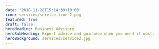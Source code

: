 ```yaml
---
date: '2018-11-28T15:14:39+10:00'
icon: services/service-icon-2.png
featured: true
draft: false
heroHeading: Business Advisory
heroSubHeading: Expert advice and guidance when you need it most.
heroBackground: services/service2.jpg
---
```

